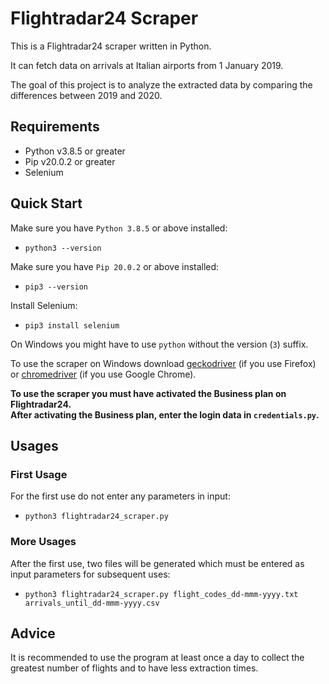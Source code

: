 # Flightradar24 Scraper
This is a Flightradar24 scraper written in Python.

It can fetch data on arrivals at Italian airports from 1 January 2019.

The goal of this project is to analyze the extracted data by comparing the differences between 2019 and 2020.

## Requirements
- Python v3.8.5 or greater
- Pip v20.0.2 or greater
- Selenium

## Quick Start
Make sure you have `Python 3.8.5` or above installed:

- `python3 --version`

Make sure you have `Pip 20.0.2` or above installed:

- `pip3 --version`

Install Selenium:

- `pip3 install selenium`

On Windows you might have to use `python` without the version (`3`) suffix.

To use the scraper on Windows download [geckodriver](https://chromedriver.chromium.org/) (if you use Firefox) or [chromedriver](https://github.com/mozilla/geckodriver/releases) (if you use Google Chrome).

**To use the scraper you must have activated the Business plan on Flightradar24.**<br />
**After activating the Business plan, enter the login data in `credentials.py`.**

## Usages<br />
### First Usage
For the first use do not enter any parameters in input:

- `python3 flightradar24_scraper.py`

### More Usages
After the first use, two files will be generated which must be entered as input parameters for subsequent uses:

- `python3 flightradar24_scraper.py flight_codes_dd-mmm-yyyy.txt arrivals_until_dd-mmm-yyyy.csv`

## Advice
It is recommended to use the program at least once a day to collect the greatest number of flights and to have less extraction times.













